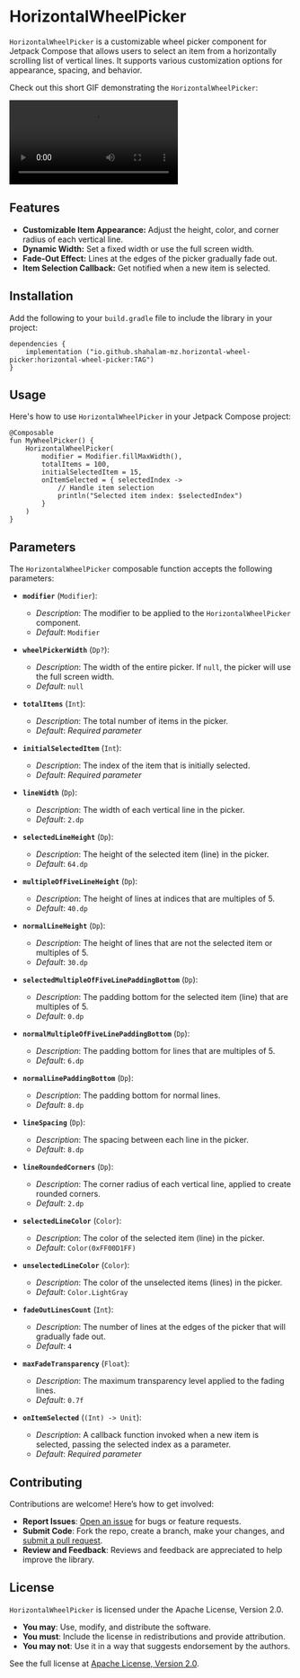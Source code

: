 # HorizontalWheelPicker

`HorizontalWheelPicker` is a customizable wheel picker component for Jetpack Compose that allows
users to select an item from a horizontally scrolling list of vertical lines. It supports various
customization options for appearance, spacing, and behavior.

Check out this short GIF demonstrating the `HorizontalWheelPicker`:

![HorizontalWheelPicker Demo](/media/horizontal-wheel-picker.mp4)

## Features

- **Customizable Item Appearance:** Adjust the height, color, and corner radius of each vertical
  line.
- **Dynamic Width:** Set a fixed width or use the full screen width.
- **Fade-Out Effect:** Lines at the edges of the picker gradually fade out.
- **Item Selection Callback:** Get notified when a new item is selected.

## Installation

Add the following to your `build.gradle` file to include the library in your project:

    dependencies {
        implementation ("io.github.shahalam-mz.horizontal-wheel-picker:horizontal-wheel-picker:TAG")
    }

## Usage

Here's how to use `HorizontalWheelPicker` in your Jetpack Compose project:

    @Composable
    fun MyWheelPicker() {
        HorizontalWheelPicker(
            modifier = Modifier.fillMaxWidth(),
            totalItems = 100,
            initialSelectedItem = 15,
            onItemSelected = { selectedIndex ->
                // Handle item selection
                println("Selected item index: $selectedIndex")
            }
        )
    }

## Parameters

The `HorizontalWheelPicker` composable function accepts the following parameters:

- **`modifier`** (`Modifier`):
    - *Description*: The modifier to be applied to the `HorizontalWheelPicker` component.
    - *Default*: `Modifier`

- **`wheelPickerWidth`** (`Dp?`):
    - *Description*: The width of the entire picker. If `null`, the picker will use the full screen width.
    - *Default*: `null`

- **`totalItems`** (`Int`):
    - *Description*: The total number of items in the picker.
    - *Default*: *Required parameter*

- **`initialSelectedItem`** (`Int`):
    - *Description*: The index of the item that is initially selected.
    - *Default*: *Required parameter*

- **`lineWidth`** (`Dp`):
    - *Description*: The width of each vertical line in the picker.
    - *Default*: `2.dp`

- **`selectedLineHeight`** (`Dp`):
    - *Description*: The height of the selected item (line) in the picker.
    - *Default*: `64.dp`

- **`multipleOfFiveLineHeight`** (`Dp`):
    - *Description*: The height of lines at indices that are multiples of 5.
    - *Default*: `40.dp`

- **`normalLineHeight`** (`Dp`):
    - *Description*: The height of lines that are not the selected item or multiples of 5.
    - *Default*: `30.dp`

- **`selectedMultipleOfFiveLinePaddingBottom`** (`Dp`):
    - *Description*: The padding bottom for the selected item (line) that are multiples of 5.
    - *Default*: `0.dp`

- **`normalMultipleOfFiveLinePaddingBottom`** (`Dp`):
    - *Description*: The padding bottom for lines that are multiples of 5.
    - *Default*: `6.dp`

- **`normalLinePaddingBottom`** (`Dp`):
    - *Description*: The padding bottom for normal lines.
    - *Default*: `8.dp`

- **`lineSpacing`** (`Dp`):
    - *Description*: The spacing between each line in the picker.
    - *Default*: `8.dp`

- **`lineRoundedCorners`** (`Dp`):
    - *Description*: The corner radius of each vertical line, applied to create rounded corners.
    - *Default*: `2.dp`

- **`selectedLineColor`** (`Color`):
    - *Description*: The color of the selected item (line) in the picker.
    - *Default*: `Color(0xFF00D1FF)`

- **`unselectedLineColor`** (`Color`):
    - *Description*: The color of the unselected items (lines) in the picker.
    - *Default*: `Color.LightGray`

- **`fadeOutLinesCount`** (`Int`):
    - *Description*: The number of lines at the edges of the picker that will gradually fade out.
    - *Default*: `4`

- **`maxFadeTransparency`** (`Float`):
    - *Description*: The maximum transparency level applied to the fading lines.
    - *Default*: `0.7f`

- **`onItemSelected`** (`(Int) -> Unit`):
    - *Description*: A callback function invoked when a new item is selected, passing the selected index as a parameter.
    - *Default*: *Required parameter*

## Contributing

Contributions are welcome! Here’s how to get involved:

- **Report Issues**: [Open an issue](https://github.com/shahalam-mz/horizontal-wheel-picker/issues) for bugs or feature requests.
- **Submit Code**: Fork the repo, create a branch, make your changes, and [submit a pull request](https://github.com/shahalam-mz/horizontal-wheel-picker/pulls).
- **Review and Feedback**: Reviews and feedback are appreciated to help improve the library.

## License

`HorizontalWheelPicker` is licensed under the Apache License, Version 2.0.

- **You may**: Use, modify, and distribute the software.
- **You must**: Include the license in redistributions and provide attribution.
- **You may not**: Use it in a way that suggests endorsement by the authors.

See the full license at [Apache License, Version 2.0](http://www.apache.org/licenses/LICENSE-2.0).